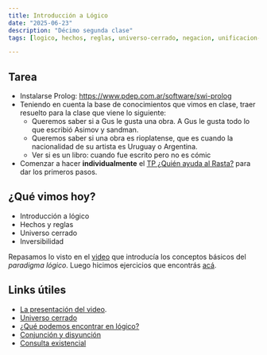 ```yaml
---
title: Introducción a Lógico 
date: "2025-06-23"
description: "Décimo segunda clase"
tags: [logico, hechos, reglas, universo-cerrado, negacion, unificacion-asignacion, inversibilidad]

---
```


## Tarea

- Instalarse Prolog: https://www.pdep.com.ar/software/swi-prolog
- Teniendo en cuenta la base de conocimientos que vimos en clase, traer resuelto para la clase que viene lo siguiente: 
  - Queremos saber si a Gus le gusta una obra. A Gus le gusta todo lo que escribió Asimov y sandman.
  - Queremos saber si una obra es rioplatense, que es cuando la nacionalidad de su artista es Uruguay o Argentina.
  - Ver si es un libro: cuando fue escrito pero no es cómic 
- Comenzar a hacer **individualmente** el [TP ¿Quién ayuda al Rasta?](https://docs.google.com/document/d/1JVjGLws_uPKNGgB5XuSC32IsScqSt4lHwiP_VrUwyog/edit#heading=h.oit40igazgjk) para dar los primeros pasos.

## ¿Qué vimos hoy?

- Introducción a lógico
- Hechos y reglas
- Universo cerrado
- Inversibilidad

Repasamos lo visto en el [video](https://www.youtube.com/watch?reload=9&v=4M-lzIOhVbI&feature=youtu.be) que introducía los conceptos básicos del *paradigma lógico*.
Luego hicimos ejercicios que encontrás [acá](https://github.com/pdep-lunes/pdep-clases-2025/blob/master/Logico/Clase12/clase12.pl).

## Links útiles

- [La presentación del video](https://docs.google.com/presentation/d/1XJY_jdb52BPj7PvuRICEf3NZdCaxg3Kul2OeC9pHIXk/edit#slide=id.p).
- [Universo cerrado](http://wiki.uqbar.org/wiki/articles/paradigma-logico---introduccion.html)
- [¿Qué podemos encontrar en lógico?](http://wiki.uqbar.org/wiki/articles/paradigma-logico---un-poco-de-nomenclatura.html)
- [Conjunción y disyunción](http://wiki.uqbar.org/wiki/articles/paradigma-logico---conjuncion-y-disyuncion.html)
- [Consulta existencial](http://wiki.uqbar.org/wiki/articles/paradigma-logico---multiples-respuestas.html)

